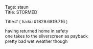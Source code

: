 Tags: staun  
Title: STORMED  
  
Title:# ( haiku #1829.6819.716 )  
  
having returned home in safety  
one takes to the silverscreen as payback  
pretty bad wet weather though  
